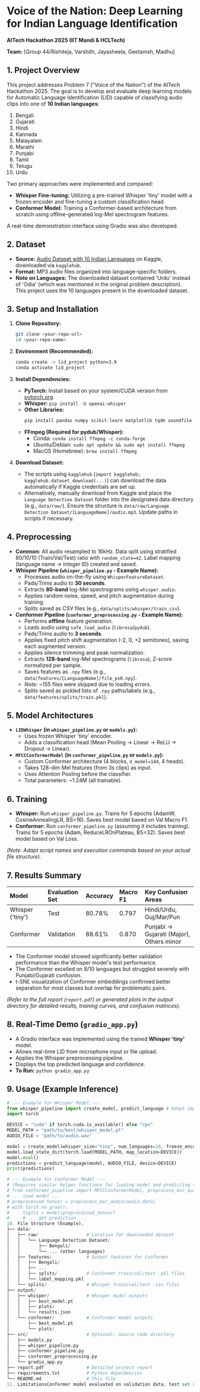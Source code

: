 # Voice of the Nation: Deep Learning for Indian Language Identification

**AITech Hackathon 2025 (IIT Mandi & HCLTech)**

**Team:** [Group 44/Rishiteja, Varshith, Jayasheela, Geetamsh, Madhu]

## 1. Project Overview

This project addresses Problem 7 ("Voice of the Nation") of the AITech Hackathon 2025. The goal is to develop and evaluate deep learning models for Automatic Language Identification (LID) capable of classifying audio clips into one of **10 Indian languages**:

1.  Bengali
2.  Gujarati
3.  Hindi
4.  Kannada
5.  Malayalam
6.  Marathi
7.  Punjabi
8.  Tamil
9.  Telugu
10. Urdu

Two primary approaches were implemented and compared:
* **Whisper Fine-tuning:** Utilizing a pre-trained Whisper 'tiny' model with a frozen encoder and fine-tuning a custom classification head.
* **Conformer Model:** Training a Conformer-based architecture from scratch using offline-generated log-Mel spectrogram features.

A real-time demonstration interface using Gradio was also developed.

## 2. Dataset

* **Source:** [Audio Dataset with 10 Indian Languages](https://www.kaggle.com/datasets/hbchaitanyabharadwaj/audio-dataset-with-10-indian-languages) on Kaggle, downloaded via `kagglehub`.
* **Format:** MP3 audio files organized into language-specific folders.
* **Note on Languages:** The downloaded dataset contained 'Urdu' instead of 'Odia' (which was mentioned in the original problem description). This project uses the 10 languages present in the downloaded dataset.

## 3. Setup and Installation

1.  **Clone Repository:**
    ```bash
    git clone <your-repo-url>
    cd <your-repo-name>
    ```
2.  **Environment (Recommended):**
    ```bash
    conda create -n lid_project python=3.9
    conda activate lid_project
    ```
3.  **Install Dependencies:**
    * **PyTorch:** Install based on your system/CUDA version from [pytorch.org](https://pytorch.org/).
    * **Whisper:** `pip install -U openai-whisper`
    * **Other Libraries:**
        ```bash
        pip install pandas numpy scikit-learn matplotlib tqdm soundfile librosa joblib pydub ipython gradio seaborn kagglehub
        ```
    * **FFmpeg (Required for pydub/Whisper):**
        * Conda: `conda install ffmpeg -c conda-forge`
        * Ubuntu/Debian: `sudo apt update && sudo apt install ffmpeg`
        * MacOS (Homebrew): `brew install ffmpeg`

4.  **Download Dataset:**
    * The scripts using `kagglehub` (`import kagglehub; kagglehub.dataset_download(...)`) can download the data automatically if Kaggle credentials are set up.
    * Alternatively, manually download from Kaggle and place the `Language Detection Dataset` folder into the designated data directory (e.g., `data/raw/`). Ensure the structure is `data/raw/Language Detection Dataset/[LanguageName]/audio.mp3`. Update paths in scripts if necessary.

## 4. Preprocessing

* **Common:** All audio resampled to 16kHz. Data split using stratified 80/10/10 (Train/Val/Test) ratio with `random_state=42`. Label mapping (language name -> integer ID) created and saved.
* **Whisper Pipeline (`whisper_pipeline.py` - Example Name):**
    * Processes audio on-the-fly using `WhisperFeatureDataset`.
    * Pads/Trims audio to **30 seconds**.
    * Extracts **80-band** log-Mel spectrograms using `whisper.audio`.
    * Applies random noise, speed, and pitch augmentation during training.
    * Splits saved as CSV files (e.g., `data/splits/whisper/train.csv`).
* **Conformer Pipeline (`conformer_preprocessing.py` - Example Name):**
    * Performs **offline** feature generation.
    * Loads audio using `safe_load_audio` (`librosa`/`pydub`).
    * Pads/Trims audio to **3 seconds**.
    * Applies fixed pitch shift augmentation (-2, 0, +2 semitones), saving each augmented version.
    * Applies silence trimming and peak normalization.
    * Extracts **128-band** log-Mel spectrograms (`librosa`), Z-score normalized per sample.
    * Saves features as `.npy` files (e.g., `data/features/[LanguageName]/file_ps0.npy`).
    * *Note:* ~155 files were skipped due to loading errors.
    * Splits saved as pickled lists of `.npy` paths/labels (e.g., `data/features/splits/train.pkl`).

## 5. Model Architectures

* **`LIDWhisper` (in `whisper_pipeline.py` or `models.py`):**
    * Uses frozen Whisper 'tiny' encoder.
    * Adds a classification head (Mean Pooling -> Linear -> ReLU -> Dropout -> Linear).
* **`MFCCConformerModel` (in `conformer_pipeline.py` or `models.py`):**
    * Custom Conformer architecture (4 blocks, `d_model=144`, 4 heads).
    * Takes 128-dim Mel features (from 3s clips) as input.
    * Uses Attention Pooling before the classifier.
    * Total parameters: ~1.24M (all trainable).

## 6. Training

* **Whisper:** Run `whisper_pipeline.py`. Trains for 5 epochs (AdamW, CosineAnnealingLR, BS=16). Saves best model based on Val Macro F1.
* **Conformer:** Run `conformer_pipeline.py` (assuming it includes training). Trains for 5 epochs (Adam, ReduceLROnPlateau, BS=32). Saves best model based on Val Loss.

*(Note: Adapt script names and execution commands based on your actual file structure).*

## 7. Results Summary

| Model             | Evaluation Set | Accuracy | Macro F1 | Key Confusion Areas                     |
| :---------------- | :------------- | :------- | :------- | :-------------------------------------- |
| Whisper ('tiny')  | Test           | 80.78%   | 0.797    | Hindi/Urdu, Guj/Mar/Pun               |
| Conformer         | Validation     | 88.61%   | 0.870    | Punjabi -> Gujarati (Major), Others minor |

* The Conformer model showed significantly better validation performance than the Whisper model's test performance.
* The Conformer excelled on 8/10 languages but struggled severely with Punjabi/Gujarati confusion.
* t-SNE visualization of Conformer embeddings confirmed better separation for most classes but overlap for problematic pairs.

*(Refer to the full report (`report.pdf`) or generated plots in the output directory for detailed results, training curves, and confusion matrices).*

## 8. Real-Time Demo (`gradio_app.py`)

* A Gradio interface was implemented using the trained **Whisper 'tiny'** model.
* Allows real-time LID from microphone input or file upload.
* Applies the Whisper preprocessing pipeline.
* Displays the top predicted language and confidence.
* **To Run:** `python gradio_app.py`

## 9. Usage (Example Inference)

```python
# --- Example for Whisper Model ---
from whisper_pipeline import create_model, predict_language # Adapt import
import torch

DEVICE = "cuda" if torch.cuda.is_available() else "cpu"
MODEL_PATH = "path/to/best/whisper_model.pt"
AUDIO_FILE = "path/to/audio.wav"

model = create_model(whisper_size="tiny", num_languages=10, freeze_encoder=True, device=DEVICE)
model.load_state_dict(torch.load(MODEL_PATH, map_location=DEVICE))
model.eval()
predictions = predict_language(model, AUDIO_FILE, device=DEVICE)
print(predictions)

# --- Example for Conformer Model ---
# (Requires similar helper functions for loading model and predicting single file)
# from conformer_pipeline import MFCCConformerModel, preprocess_mic_audio # Adapt import
# ... load model ...
# preprocessed_tensor = preprocess_mic_audio(audio_data)
# with torch.no_grad():
#     logits = model(preprocessed_tensor)
#     # ... get prediction ...
10. File Structure (Example).
├── data/
│   ├── raw/                  # Location for downloaded dataset
│   │   └── Language Detection Dataset/
│   │       ├── Bengali/
│   │       └── ... (other languages)
│   ├── features/             # Output features for Conformer
│   │   ├── Bengali/
│   │   ├── ...
│   │   ├── splits/           # Conformer train/val/test .pkl files
│   │   └── label_mapping.pkl
│   └── splits/               # Whisper train/val/test .csv files
├── output/
│   ├── whisper/              # Whisper model outputs
│   │   ├── best_model.pt
│   │   ├── plots/
│   │   └── results.json
│   └── conformer/            # Conformer model outputs
│       ├── best_model.pt
│       └── plots/
├── src/                      # Optional: Source code directory
│   ├── models.py
│   ├── whisper_pipeline.py
│   ├── conformer_pipeline.py
│   ├── conformer_preprocessing.py
│   └── gradio_app.py
├── report.pdf                # Detailed project report
├── requirements.txt          # Python dependencies
└── README.md                 # This file
11. LimitationsConformer model evaluated on validation data; test set results pending.Significant Punjabi/Gujarati confusion in the Conformer model needs addressing.Dataset issues: Urdu instead of Odia, ~155
